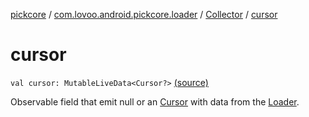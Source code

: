 [pickcore](../../index.md) / [com.lovoo.android.pickcore.loader](../index.md) / [Collector](index.md) / [cursor](./cursor.md)

# cursor

`val cursor: MutableLiveData<Cursor?>` [(source)](https://github.com/lovoo/android-pickpic/blob/master/pickcore/src/main/kotlin/com/lovoo/android/pickcore/loader/Collector.kt#L28)

Observable field that emit null or an [Cursor](#) with data from the [Loader](#).

